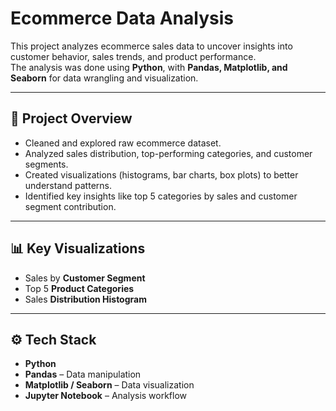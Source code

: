 # Ecommerce Data Analysis

This project analyzes ecommerce sales data to uncover insights into customer behavior, sales trends, and product performance.  
The analysis was done using **Python**, with **Pandas, Matplotlib, and Seaborn** for data wrangling and visualization.  

---

## 📌 Project Overview
- Cleaned and explored raw ecommerce dataset.
- Analyzed sales distribution, top-performing categories, and customer segments.
- Created visualizations (histograms, bar charts, box plots) to better understand patterns.
- Identified key insights like top 5 categories by sales and customer segment contribution.

---

## 📊 Key Visualizations
- Sales by **Customer Segment**
- Top 5 **Product Categories**
- Sales **Distribution Histogram**

---

## ⚙️ Tech Stack
- **Python**
- **Pandas** – Data manipulation  
- **Matplotlib / Seaborn** – Data visualization  
- **Jupyter Notebook** – Analysis workflow  



